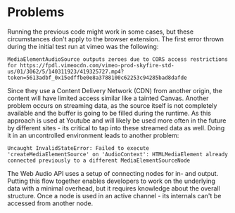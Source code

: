 # Problems

Running the previous code might work in some cases, but these circumstances don't apply to the browser extension. The first error thrown during the initial test run at vimeo was the following:

``
MediaElementAudioSource outputs zeroes due to CORS access restrictions for https://fpdl.vimeocdn.com/vimeo-prod-skyfire-std-us/01/3062/5/140311923/419325727.mp4?token=5613adbf_0x15edffbe0e8a3788100c62253c94285bad8dafde
``

Since they use a Content Delivery Network (CDN) from another origin, the content will have limited access similar like a tainted Canvas. Another problem occurs on streaming data, as the source itself is not completely available and the buffer is going to be filled during the runtime. As this approach is used at Youtube and will likely be used more often in the future by different sites - its critical to tap into these streamed data as well. Doing it in an uncontrolled environment leads to another problem:

``
Uncaught InvalidStateError: Failed to execute 'createMediaElementSource' on 'AudioContext': HTMLMediaElement already connected previously to a different MediaElementSourceNode
``

The Web Audio API uses a setup of connecting nodes for in- and output. Putting this flow together enables developers to work on the underlying data with a minimal overhead, but it requires knowledge about the overall structure. Once a node is used in an active channel - its internals can't be accessed from another node.